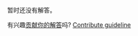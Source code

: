 
暂时还没有解答。

有兴趣[贡献你的解答](https://github.com/BFEdev/BFE.dev-solutions/blob/main/css/center-an-element-vertically_zh.md)吗? [Contribute guideline](https://github.com/BFEdev/BFE.dev-solutions#how-to-contribute)
